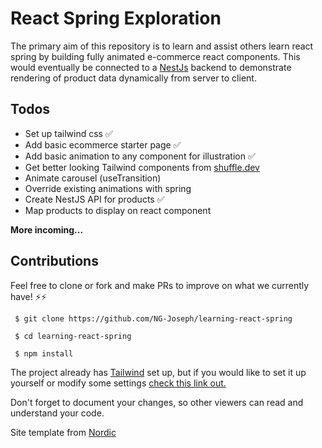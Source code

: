 # React Spring Exploration

The primary aim of this repository is to learn and assist others learn react spring by building fully animated e-commerce react components. This would eventually be connected to a [NestJs](http://www.docs.nestjs.com) backend to demonstrate rendering of product data dynamically from server to client.


## Todos

- Set up tailwind css ✅
- Add basic ecommerce starter page ✅
- Add basic animation to any component for illustration ✅
- Get better looking Tailwind components from [shuffle.dev](https://www.shuffle.dev)
- Animate carousel (useTransition)
- Override existing animations with spring 
- Create NestJS API for products ✅
- Map products to display on react component



 **More incoming...**


## Contributions

Feel free to clone or fork and make PRs to improve on what we currently have! ⚡⚡

` $ git clone https://github.com/NG-Joseph/learning-react-spring`


` $ cd learning-react-spring`


` $ npm install`

The project already has [Tailwind](https://tailwindcss.com/) set up, but if you would like to set it up yourself or modify some settings [check this link out.](https://www.smashingmagazine.com/2020/02/tailwindcss-react-project/)

Don't forget to document your changes, so other viewers can read and understand your code. 

Site template from [Nordic](https://savoy.nordicmade.com/)



